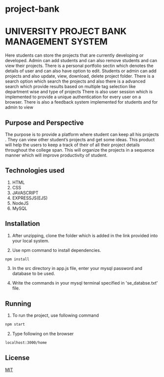 # project-bank
# UNIVERSITY PROJECT BANK MANAGEMENT SYSTEM

Here students can store the projects that are currently developing or developed. 
Admin can add students and can also remove students and can view their projects.
There is a personal portfolio sectin which denotes the details of user and can also have option to edit.
Students or admin can add projects and also update, view, download, delete project folder.
There is a search option which search the projects and also there is a advanced search which provide results based on multiple tag selection like department wise and type of projects
There is also user session which is implemented to provide a unique authentication for every user on a browser.
There is also a feedback system implemented for students and for admin to view



## Purpose and Perspective

The purpose is to provide a platform where student can keep all his projects . They can view other student’s projects and get some ideas.
This product will help the users to keep a track of their of all their project details throughout the college span. This will organize the projects in a sequence manner which will improve productivity of student.

## Technologies used
1. HTML
2. CSS
3. JAVASCRIPT
4. EXPRESSJS(EJS)
5. NodeJS
6. MySQL

## Installation

1. After unzipping, clone the folder which is added in the link provided into your local system.


2. Use npm command to install dependencies.

```bash
npm install
```

3. In the src directory in app.js file, enter your mysql password and database to be used.

4. Write the commands in your mysql terminal specified in 'se_databse.txt' file.

## Running

1. To run the project, use following command
```bash
npm start
```
2. Type following on the browser
```bash
localhost:3000/home
```


## License

[MIT](https://choosealicense.com/licenses/mit/)